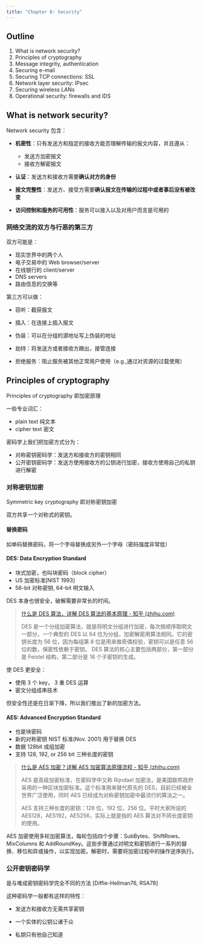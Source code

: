 ```yaml
---
title: "Chapter 8: Security"
---
```


## Outline

1. What is network security?
2. Principles of cryptography
3. Message integrity, authentication
4. Securing e-mail
5. Securing TCP connections: SSL
6. Network layer security: IPsec
7. Securing wireless LANs
8. Operational security: firewalls and IDS

## What is network security?

Network security 包含：

- **机密性**：只有发送方和指定的接收方能否理解传输的报文内容，并且遵从：

  - 发送方加密报文
  - 接收方解密报文

- **认证**：发送方和接收方需要**确认对方的身份**

- **报文完整性**：发送方、接受方需要**确认报文在传输的过程中或者事后没有被改变**

- **访问控制和服务的可用性**：服务可以接入以及对用户而言是可用的

### 网络交流的双方与行恶的第三方

双方可能是：

- 现实世界中的两个人
- 电子交易中的 Web browser/server
- 在线银行的 client/server
- DNS servers
- 路由信息的交换等

第三方可以做：

- 窃听：截获报文

- 插入：在连接上插入报文
- 伪装：可以在分组的源地址写上伪装的地址
- 劫持：将发送方或者接收方踢出，接管连接
- 拒绝服务：阻止服务被其他正常用户使用（e.g.,通过对资源的过载使用）

## Principles of cryptography

Principles of cryptography 即加密原理

一些专业词汇：

- plain text 纯文本
- cipher text 密文

密码学上我们把加密方式分为：

- 对称密钥密码学：发送方和接收方的密钥相同
- 公开密钥密码学：发送方使用接收方的公钥进行加密，接收方使用自己的私钥进行解密

### 对称密钥加密

Symmetric key cryptography 即对称密钥加密

双方共享一个对称式的密钥。

#### 替换密码

如单码替换密码，将一个字母替换成另外一个字母（密码强度非常低）

#### DES: Data Encryption Standard

- 块式加密，也叫块密码（block cipher）
- US 加密标准[NIST 1993]
- 56-bit 对称密钥, 64-bit 明文输入

DES 本身也很安全，破解需要非常长的时间。

> [什么是 DES 算法，详解 DES 算法的基本原理 - 知乎 (zhihu.com)](https://zhuanlan.zhihu.com/p/575214691)
>
> DES 是一个分组加密算法，就是将明文分组进行加密，每次按顺序取明文一部分，一个典型的 DES 以 64 位为分组，加密解密用算法相同。它的密钥长度为 56 位，因为每组第 8 位是用来做奇偶校验，密钥可以是任意 56 位的数，保密性依赖于密钥。 DES 算法的核心主要包括两部分，第一部分是 Feistel 结构，第二部分是 16 个子密钥的生成。

使 DES 更安全：

- 使用 3 个 key， 3 重 DES 运算
- 密文分组成串技术

但安全性还是在日渐下降，所以我们推出了新的加密方法。

#### AES: Advanced Encryption Standard

- 也是块密码
- 新的对称密钥 NIST 标准(Nov. 2001) 用于替换 DES
- 数据 128bit 成组加密
- 支持 128, 192, or 256 bit 三种长度的密钥

> [什么是 AES 加密？详解 AES 加密算法原理流程 - 知乎 (zhihu.com)](https://zhuanlan.zhihu.com/p/562256846)
>
> AES 是高级加密标准，在密码学中又称 Rijndael 加密法，是美国联邦政府采用的一种区块加密标准。这个标准用来替代原先的 DES，目前已经被全世界广泛使用，同时 AES 已经成为对称密钥加密中最流行的算法之一。
>
> AES 支持三种长度的密钥：128 位，192 位，256 位。平时大家所说的 AES128，AES192，AES256，实际上就是指的 AES 算法对不同长度密钥的使用。

AES 加密使用多轮加密算法，每轮包括四个步骤：SubBytes、ShiftRows、MixColumns 和 AddRoundKey。这些步骤通过对明文和密钥进行一系列的替换、移位和异或操作，以实现加密。解密时，需要将加密过程中的操作逆序执行。

### 公开密钥密码学

是与堆成密钥密码学完全不同的方法 [Diffie-Hellman76, RSA78]

这种密码学一般都有这样的特性：

- 发送方和接收方无需共享密钥

- 一个实体的公钥公诸于众
- 私钥只有他自己知道
